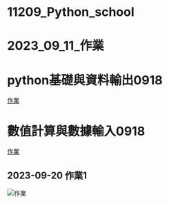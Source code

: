 # 11209_Python_school

# 2023_09_11_作業
# python基礎與資料輸出0918
[作業](https://github.com/Sf-Git-2023/2023_09_11_homework/blob/main/python基礎與資料輸出.ipynb)
# 數值計算與數據輸入0918
[作業](https://github.com/Sf-Git-2023/2023_09_11_homework/blob/main/數值計算與數據輸入5.ipynb)

## 2023-09-20 作業1
![作業](./lesson7_2.ipynb)


